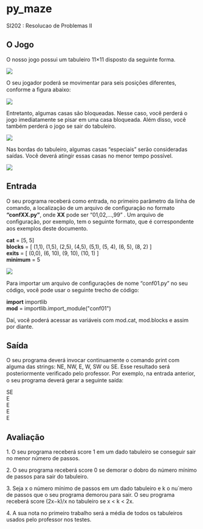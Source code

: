 # py_maze
SI202 : Resolucao de Problemas II 
<h2>O Jogo</h2> 
<p>O nosso jogo possui um tabuleiro 11×11 disposto da seguinte forma.</p>
<img src = "https://user-images.githubusercontent.com/37659078/47247410-cb7b0080-d3d9-11e8-8755-735e6f2179b3.png"/>
<p>O seu jogador poderá se movimentar para seis posições diferentes, conforme a ﬁgura abaixo:</p>
<img src="https://user-images.githubusercontent.com/37659078/47247430-011fe980-d3da-11e8-9453-d411a635fe78.png"/>
<p>Entretanto, algumas casas são bloqueadas. Nesse caso, você perderá o jogo imediatamente se pisar em uma casa bloqueada. Além disso, você também perderá o jogo se sair do tabuleiro.</p>
<img src="https://user-images.githubusercontent.com/37659078/47247437-0e3cd880-d3da-11e8-80f8-6b9e12fcbb72.png"/>
<p>Nas bordas do tabuleiro, algumas casas “especiais” serão consideradas saídas. Você deverá atingir essas casas no menor tempo possível.<p>
<img src="https://user-images.githubusercontent.com/37659078/47247442-1563e680-d3da-11e8-8efc-3ff97afc456f.png"/>
<h2>Entrada</h2>
<p>
O seu programa receberá como entrada, no primeiro parâmetro da linha de comando, a localização de um arquivo de conﬁguração no formato <b>“confXX.py”</b>, onde <b>XX</b> pode ser “01,02,...,99” . Um arquivo de conﬁguração, por exemplo, tem o seguinte formato, que é correspondente aos exemplos deste documento.
</p>

<p>
<b>cat</b> = [5, 5] <br />
<b>blocks</b> = [ (1,1), (1,5), (2,5), (4,5), (5,1), (5, 4), (6, 5), (8, 2) ]<br /> 
<b>exits</b> = [ (0,0), (6, 10), (9, 10), (10, 1) ] <br />
<b>minimum</b> = 5
</p>
<img src="https://user-images.githubusercontent.com/37659078/47247449-1f85e500-d3da-11e8-9882-672486432747.png"/>
<p>Para importar um arquivo de conﬁgurações de nome “conf01.py” no seu código, você pode usar o seguinte trecho de código:</p>
<p>
<b>import</b> importlib <br />
<b>mod</b> = importlib.import_module("conf01")
</p>
<p>Daí, você poderá acessar as variáveis com mod.cat, mod.blocks e assim por diante.</p>

<h2>Saída</h2>
<p>O seu programa deverá invocar continuamente o comando print com alguma das strings: NE, NW, E, W, SW ou SE. Esse resultado será posteriormente veriﬁcado pelo professor. Por exemplo, na entrada anterior, o seu programa deverá gerar a seguinte saída:</p>
<p>
SE<br />E<br />E<br />E<br />E
</p>
<h2>Avaliação</h2>
<p>1. O seu programa receberá score 1 em um dado tabuleiro se conseguir sair no menor número de passos.</p>
<p>2. O seu programa receberá score 0 se demorar o dobro do número mínimo de passos para sair do tabuleiro.</p>
<p>3. Seja x o número mínimo de passos em um dado tabuleiro e k o nu´mero de passos que o seu programa demorou para sair. O seu programa receberá score (2x−k)/x no tabuleiro se x < k < 2x.</p>
<p>4. A sua nota no primeiro trabalho será a média de todos os tabuleiros usados pelo professor nos testes.</p>
